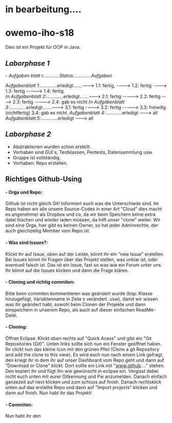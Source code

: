 # in bearbeitung....
# owemo-iho-s18 
Dies ist ein Projekt für OOP in Java. 

## *Laborphase 1*    
*- Aufgaben blatt i:............Status..............Aufgaben*

*Aufgabenblatt  1*:.............erledigt.......---> 1.1: fertig, ----> 1.2: fertig ----> 1.3: fertig -----> 1.4: fertig               
/n
*Aufgabenblatt  2:*.............erledigt.......---> 2.1: fertig -----> 2.2: fertig ----> 2.3: fertig -----> 2.4: gab es nicht
/n
*Aufgabenblatt  3:*.............erledigt.......---> 3.1: fertig ----> 3.2: fertig -----> 3.3: freiwillg (nichtfertig) 3.4: gab es nicht. 
*Aufgabenblatt  4:*.............erledigt ---> all
*Aufgabenblatt  5:*.............erledigt ---> all

## *Laborphase 2*
- Abstraktionen wurden schon erstellt. 
- Vorhaben sind GUI´s, Testklassen, Pentests, Datensammlung usw.
- Gruppe ist vollständig. 
- Vorhaben: Repo erstellen. 

## Richtiges Github-Using
#### - Orga und Repo:
Github ist nicht gleich Git! Informiert euch was die Unterschiede sind.
Im Repo haben wir alle unsere Source-Codes in einer Art "Cloud" dies macht es angenehmer als Dropbox und co, da wir beim Speichern keine extra datei löschen und wieder laden müssen, da hilft unser "clone" weiter. 
Wir sind eine Orga, hier gibt es keinen Owner, so hat jeder Adminrechte, der auch gleichzeitig Member vom Repo ist. 

#### - Was sind Issues?:
Klickt ihr auf Issue, oben auf der Leiste, könnt ihr ein "new Issue" erstellen. Bei Issues könnt ihr Fragen über das Projekt stellen, was unklar ist, oder eventuell falsch ist. Das ist ein Issue, fast so was wie ein Forum unter uns. Ihr könnt auf die Issues klicken und dann die Frage klären. 


#### - Cloning und richtig commiten: 
Bitte beim commiten kommentieren was geändert wurde (bsp: Klasse hinzugefügt, Variablenname in Zeile x verändert. usw), damit wir wissen was ihr geändert habt, sowohl beim Clonen der Projekte und dann einspeichern in unserem Repo, als auch auf dieser einfachen ReadMe-Datei. 


#### - Cloning:
Öffnet Eclipse. Klickt oben rechts auf "Quick Acess" und gibt ein "Git Repositories (Git)". Unten links sollte sich nun ein Fenster geöffnet haben. Ihr clickt nun das kleine Icon mit den grünen Pfeil (Clone a git Repository and add the clone to this view).
Es wird euch nun nach einem Link gefragt, den kriegt ihr in dem ihr auf unser Dashboard vom Repo geht und dann auf "Download or Clone" klickt. Dort sollte ein Link mit "www.github...." stehen. Den kopiert ihr und fügt ihn wie gewünscht in eclipse ein. Vergisst dabei nicht euch unten mit eurer Gitkennung und Pw anzumelden. Danach einfach ganzezeit auf next klicken und zum schluss auf finish.
Danach rechtsklick unten auf das erstellte Repo und dann auf "Import projects" klicken und dann auf finish. Nun habt ihr das Projekt!

#### - Commiten:
Nun habt ihr den 

